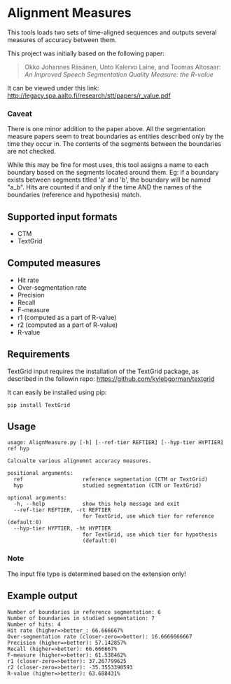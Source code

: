 # Alignment Measures

This tools loads two sets of time-aligned sequences and outputs several measures of accuracy between them.
 
This project was initially based on the following paper:

> Okko Johannes Räsänen, Unto Kalervo Laine, and Toomas Altosaar: _An Improved Speech Segmentation Quality Measure: the R-value_

It can be viewed under this link: http://legacy.spa.aalto.fi/research/stt/papers/r_value.pdf

### Caveat

There is one minor addition to the paper above. All the segmentation measure papers seem to treat boundaries as entities described only by the time they occur in. The contents of the segments between the boundaries are not checked.
 
While this may be fine for most uses, this tool assigns a name to each boundary based on the segments located around them. Eg: if a boundary exists between segments titled 'a' and 'b', the boundary will be named "a_b". Hits are counted if and only if the time AND the names of the boundaries (reference and hypothesis) match.

## Supported input formats

  * CTM
  * TextGrid
  
## Computed measures
 
  * Hit rate
  * Over-segmentation rate
  * Precision
  * Recall
  * F-measure
  * r1 (computed as a part of R-value)
  * r2 (computed as a part of R-value)
  * R-value
  
## Requirements

TextGrid input requires the installation of the TextGrid package, as described in the followin repo: https://github.com/kylebgorman/textgrid

It can easily be installed using pip:

```
pip install TextGrid
```

## Usage

```
usage: AlignMeasure.py [-h] [--ref-tier REFTIER] [--hyp-tier HYPTIER] ref hyp

Calcualte various alignemnt accuracy measures.

positional arguments:
  ref                   reference segmentation (CTM or TextGrid)
  hyp                   studied segmentation (CTM or TextGrid)

optional arguments:
  -h, --help            show this help message and exit
  --ref-tier REFTIER, -rt REFTIER
                        for TextGrid, use which tier for reference (default:0)
  --hyp-tier HYPTIER, -ht HYPTIER
                        for TextGrid, use which tier for hypothesis
                        (default:0)
```

### Note

The input file type is determined based on the extension only!

## Example output

```
Number of boundaries in reference segmentation: 6
Number of boundaries in studied segmentation: 7
Number of hits: 4
Hit rate (higher=>better_: 66.666667%
Over-segmentation rate (closer-zero=>better): 16.6666666667
Precision (higher=>better): 57.142857%
Recall (higher=>better): 66.666667%
F-measure (higher=>better): 61.538462%
r1 (closer-zero=>better): 37.267799625
r2 (closer-zero=>better): -35.3553390593
R-value (higher=>better): 63.688431%
```